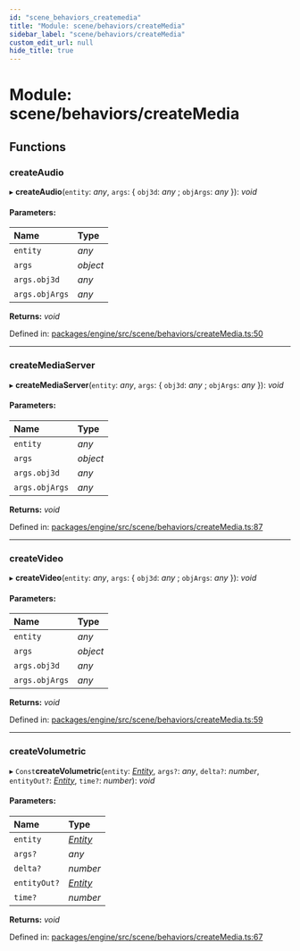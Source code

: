 ```yaml
---
id: "scene_behaviors_createmedia"
title: "Module: scene/behaviors/createMedia"
sidebar_label: "scene/behaviors/createMedia"
custom_edit_url: null
hide_title: true
---
```


# Module: scene/behaviors/createMedia

## Functions

### createAudio

▸ **createAudio**(`entity`: *any*, `args`: { `obj3d`: *any* ; `objArgs`: *any*  }): *void*

#### Parameters:

Name | Type |
:------ | :------ |
`entity` | *any* |
`args` | *object* |
`args.obj3d` | *any* |
`args.objArgs` | *any* |

**Returns:** *void*

Defined in: [packages/engine/src/scene/behaviors/createMedia.ts:50](https://github.com/xr3ngine/xr3ngine/blob/716a06460/packages/engine/src/scene/behaviors/createMedia.ts#L50)

___

### createMediaServer

▸ **createMediaServer**(`entity`: *any*, `args`: { `obj3d`: *any* ; `objArgs`: *any*  }): *void*

#### Parameters:

Name | Type |
:------ | :------ |
`entity` | *any* |
`args` | *object* |
`args.obj3d` | *any* |
`args.objArgs` | *any* |

**Returns:** *void*

Defined in: [packages/engine/src/scene/behaviors/createMedia.ts:87](https://github.com/xr3ngine/xr3ngine/blob/716a06460/packages/engine/src/scene/behaviors/createMedia.ts#L87)

___

### createVideo

▸ **createVideo**(`entity`: *any*, `args`: { `obj3d`: *any* ; `objArgs`: *any*  }): *void*

#### Parameters:

Name | Type |
:------ | :------ |
`entity` | *any* |
`args` | *object* |
`args.obj3d` | *any* |
`args.objArgs` | *any* |

**Returns:** *void*

Defined in: [packages/engine/src/scene/behaviors/createMedia.ts:59](https://github.com/xr3ngine/xr3ngine/blob/716a06460/packages/engine/src/scene/behaviors/createMedia.ts#L59)

___

### createVolumetric

▸ `Const`**createVolumetric**(`entity`: [*Entity*](../classes/ecs_classes_entity.entity.md), `args?`: *any*, `delta?`: *number*, `entityOut?`: [*Entity*](../classes/ecs_classes_entity.entity.md), `time?`: *number*): *void*

#### Parameters:

Name | Type |
:------ | :------ |
`entity` | [*Entity*](../classes/ecs_classes_entity.entity.md) |
`args?` | *any* |
`delta?` | *number* |
`entityOut?` | [*Entity*](../classes/ecs_classes_entity.entity.md) |
`time?` | *number* |

**Returns:** *void*

Defined in: [packages/engine/src/scene/behaviors/createMedia.ts:67](https://github.com/xr3ngine/xr3ngine/blob/716a06460/packages/engine/src/scene/behaviors/createMedia.ts#L67)
